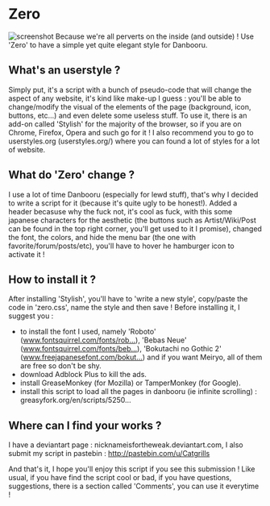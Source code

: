 # Zero

![screenshot](http://i.imgur.com/TvL9aXJ.jpg)
Because we're all perverts on the inside (and outside) ! Use 'Zero' to have a simple yet quite elegant style for Danbooru.

What's an userstyle ?
-------------------------------

Simply put, it's a script with a bunch of pseudo-code that will change the aspect of any website, it's kind like make-up I guess : you'll be able to change/modify the visual of the elements of the page (background, icon, buttons, etc...) and even delete some useless stuff. To use it, there is an add-on called 'Stylish' for the majority of the browser, so if you are on Chrome, Firefox, Opera and such go for it ! I also recommend you to go to userstyles.org (userstyles.org/) where you can found a lot of styles for a lot of website.

What do 'Zero' change ?
-------------------------------

I use a lot of time Danbooru (especially for lewd stuff), that's why I decided to write a script for it (because it's quite ugly to be honest!).
Added a header becasuse why the fuck not, it's cool as fuck, with this some japanese characters for the aesthetic (the buttons such as Artist/Wiki/Post can be found in the top right corner, you'll get used to it I promise), changed the font, the colors, and hide the menu bar (the one with favorite/forum/posts/etc), you'll have to hover he hamburger icon to activate it ! 

How to install it ?
-------------------------------

After installing 'Stylish', you'll have to 'write a new style', copy/paste the code in 'zero.css', name the style and then save ! Before installing it, I suggest you :

* to install the font I used, namely 'Roboto' (www.fontsquirrel.com/fonts/rob…), 'Bebas Neue' (www.fontsquirrel.com/fonts/beb…), 'Bokutachi no Gothic 2' (www.freejapanesefont.com/bokut…) and if you want Meiryo, all of them are free so don't be shy.
* download Adblock Plus to kill the ads.
* install GreaseMonkey (for Mozilla) or TamperMonkey (for Google).
* install this script to load all the pages in danbooru (ie infinite scrolling) : greasyfork.org/en/scripts/5250…

Where can I find your works ?
-------------------------------

I have a deviantart page : nicknameisfortheweak.deviantart.com, I also submit my script in pastebin : http://pastebin.com/u/Catgrills

And that's it, I hope you'll enjoy this script if you see this submission ! Like usual, if you have find the script cool or bad, if you have questions, suggestions, there is a section called 'Comments', you can use it everytime !
